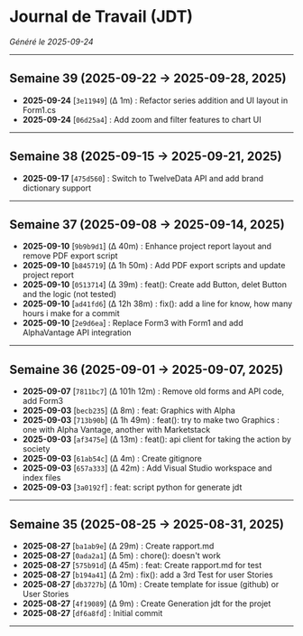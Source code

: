 # Journal de Travail (JDT)
*Généré le 2025-09-24*

---

## Semaine 39 (2025-09-22 → 2025-09-28, 2025)

- **2025-09-24** [`3e11949`] (Δ 1m) : Refactor series addition and UI layout in Form1.cs
- **2025-09-24** [`06d25a4`] : Add zoom and filter features to chart UI

---

## Semaine 38 (2025-09-15 → 2025-09-21, 2025)

- **2025-09-17** [`475d560`] : Switch to TwelveData API and add brand dictionary support

---

## Semaine 37 (2025-09-08 → 2025-09-14, 2025)

- **2025-09-10** [`9b9b9d1`] (Δ 40m) : Enhance project report layout and remove PDF export script
- **2025-09-10** [`b845719`] (Δ 1h 50m) : Add PDF export scripts and update project report
- **2025-09-10** [`0513714`] (Δ 39m) : feat(): Create add Button, delet Button and the logic (not tested)
- **2025-09-10** [`ad41fd6`] (Δ 12h 38m) : fix(): add a line for know, how many hours i make for a commit
- **2025-09-10** [`2e9d6ea`] : Replace Form3 with Form1 and add AlphaVantage API integration

---

## Semaine 36 (2025-09-01 → 2025-09-07, 2025)

- **2025-09-07** [`7811bc7`] (Δ 101h 12m) : Remove old forms and API code, add Form3
- **2025-09-03** [`becb235`] (Δ 8m) : feat: Graphics with Alpha
- **2025-09-03** [`713b90b`] (Δ 1h 49m) : feat(): try to make two Graphics : one with Alpha Vantage, another with Marketstack
- **2025-09-03** [`af3475e`] (Δ 13m) : feat(): api client for taking the action by society
- **2025-09-03** [`61ab54c`] (Δ 4m) : Create gitignore
- **2025-09-03** [`657a333`] (Δ 42m) : Add Visual Studio workspace and index files
- **2025-09-03** [`3a0192f`] : feat: script python for generate jdt

---

## Semaine 35 (2025-08-25 → 2025-08-31, 2025)

- **2025-08-27** [`ba1ab9e`] (Δ 29m) : Create rapport.md
- **2025-08-27** [`0ada2a1`] (Δ 5m) : chore(): doesn't work
- **2025-08-27** [`575b91d`] (Δ 45m) : feat: Create rapport.md for test
- **2025-08-27** [`b194a41`] (Δ 2m) : fix(): add a 3rd Test for user Stories
- **2025-08-27** [`db3727b`] (Δ 10m) : Create template for issue (github) or User Stories
- **2025-08-27** [`4f19089`] (Δ 9m) : Create Generation jdt for the projet
- **2025-08-27** [`df6a8fd`] : Initial commit

---
